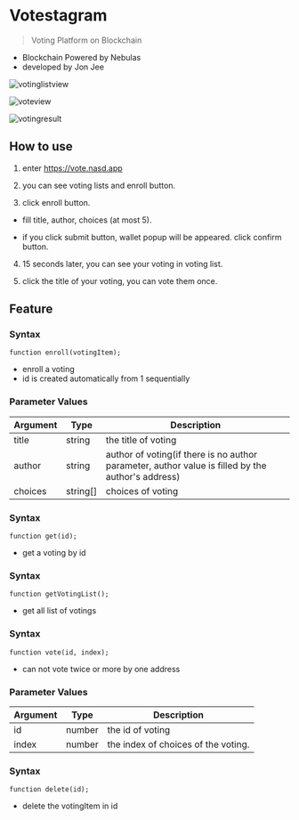# Votestagram

> Voting Platform on Blockchain

* Blockchain Powered by Nebulas
* developed by Jon Jee

![votinglistview](https://github.com/JonJee/nebulas-voting/blob/master/docs/img/capture_votinglistview.png)

![voteview](https://github.com/JonJee/nebulas-voting/blob/master/docs/img/capture_voteview.png)

![votingresult](https://github.com/JonJee/nebulas-voting/blob/master/docs/img/capture_votingresult.png)
## How to use
1. enter https://vote.nasd.app

2. you can see voting lists and enroll button.

3. click enroll button.

- fill title, author, choices (at most 5).

- if you click submit button, wallet popup will be appeared. click confirm button.

4. 15 seconds later, you can see your voting in voting list.

5. click the title of your voting, you can vote them once.

## Feature

### Syntax
```
function enroll(votingItem);
```
* enroll a voting
* id is created automatically from 1 sequentially

### Parameter Values
|Argument|Type  |Description|
|--------|------|-----------|
|title   |string|the title of voting|
|author  |string|author of voting(if there is no author parameter, author value is filled by the author's address)|
|choices |string[]|choices of voting|

### Syntax
```
function get(id);
```
* get a voting by id

### Syntax
```
function getVotingList();
```
* get all list of votings

### Syntax
```
function vote(id, index);
```
* can not vote twice or more by one address

### Parameter Values
|Argument|Type  |Description|
|--------|------|-----------|
|id      |number|the id of voting|
|index   |number|the index of choices of the voting.|

### Syntax
```
function delete(id);
```
* delete the votingItem in id

